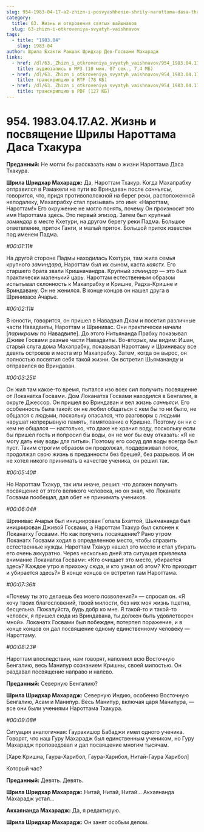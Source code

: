 ```yaml
---
slug: 954-1983-04-17-a2-zhizn-i-posvyashhenie-shrily-narottama-dasa-thakura
category:
  title: 63. Жизнь и откровения святых вайшнавов
  slug: 63-zhizn-i-otkroveniya-svyatyh-vaishnavov
tags:
  - title: "1983.04"
    slug: 1983-04
author: Шрила Бхакти Ракшак Шридхар Дев-Госвами Махарадж
links:
  - href: /dl/63._Zhizn_i_otkroveniya_svyatyh_vaishnavov/954_1983.04.17.A2_SridharMj_Jizn_i_posvyawenie_Shrily_Narottama_Dasa_Thakura.mp3
    title: аудиозапись в MP3 (10 мин. 07 сек., 7,4 МБ)
  - href: /dl/63._Zhizn_i_otkroveniya_svyatyh_vaishnavov/954_1983.04.17.A2_SridharMj_Jizn_i_posvyawenie_Shrily_Narottama_Dasa_Thakura.rtf
    title: транскрипцию в RTF (78 КБ)
  - href: /dl/63._Zhizn_i_otkroveniya_svyatyh_vaishnavov/954_1983.04.17.A2_SridharMj_Jizn_i_posvyawenie_Shrily_Narottama_Dasa_Thakura.pdf
    title: транскрипцию в PDF (127 КБ)
---
```


# 954. 1983.04.17.A2. Жизнь и посвящение Шрилы Нароттама Даса Тхакура

**Преданный:** Не могли бы рассказать нам о жизни Нароттама Даса Тхакура.

**Шрила Шридхар Махарадж:** Да, Нароттам Тхакур. Когда Махапрабху отправился в Рамакели на пути во Вриндаван после *санньясы*, говорится, что, придя противоположной на берег реки, расположенной неподалеку, Махапрабху стал призывать это имя: «Нароттам, Нароттам!» Его окружение не могло понять, почему Он произносит это имя Нароттама здесь. Это первый эпизод. Затем был крупный *заминдар* в месте Кхетури, на другом берегу реки Падма. Большое ответвление, приток Ганги, и малый приток. Большой приток известен под именем Падма.

*#00:01:11#*

На другой стороне Падмы находилась Кхетури, там жила семья крупного *заминдара*, Нароттам был их сыном, каста *каястх*. Его старшего брата звали Кришначандра. Крупный *заминдар* — это был практически маленький царь. Нароттам естественным образом испытывал склонность к Махапрабху и Кришне, Радха-Кришне и Вриндавану. Он не женился. В конце концов он нашел друга в Шринивасе Ачарье.

*#00:02:11#*

В юности, говорится, он пришел в Навадвип Дхам и посетил различные части Навадвипы, Нароттам и Шринивас. Они практически начали [*парикрамы* по Навадвипе]. До этого Нитьянанда Прабху показывал Дживе Госвами разные части Навадвипы. Во-вторых, мы видим: Ишан, старый слуга дома Махапрабху, показывал Нароттаму и Шринивасу все девять островов и места игр Махапрабху. Затем, когда он вырос, он полностью посвятил себя такой жизни. Он встретил Шьямананду и отправился во Вриндаван.

*#00:03:25#*

Он жил там какое-то время, пытался изо всех сил получить посвящение от Локанатха Госвами. Дом Локанатха Госвами находился в Бенгалии, в округе Джессор. Он пришел во Вриндаван и вел жизнь *санньяси*. Его особенность была такой: он не любил общаться с кем бы то ни было, не общался с людьми, поскольку опасался, что разговоры с людьми нарушат непрерывную память, памятование о Кришне. Поэтому он ни с кем не общался — настолько, что даже не хранил воду, поскольку если бы пришел гость и попросил бы воды, он не мог бы ему отказать: «Я не могу дать ему воды для питья». Поэтому его сосуд для воды всегда был пуст. Таким строгим образом он продолжал, поддерживал поток, продолжал свою жизнь в преданности без брешей, без разрывов. И он не хотел никого принимать в качестве ученика, он решил так.

*#00:05:40#*

Но Нароттам Тхакур, так или иначе, решил: что должен получить посвящение от этого великого человека, но он знал, что Локанатх Госвами пообещал, дал обет не принимать учеников.

*#00:06:04#*

Шринивас Ачарья был инициирован Гопала Бхаттой, Шьямананда был инициирован Дживой Госвами, а Нароттам Тхакур был склонен к Локанатху Госвами. Но как получить посвящение? Рано утром Локанатх Госвами ходил в определенное место, чтобы справить естественные нужды. Нароттам Тхакур нашел это место и стал убирать его очень аккуратно. Через несколько дней эта ситуация привлекла внимание Локанатха Госвами: «Кто очищает это место, убирается здесь? Каждое утро я прихожу сюда, и кто узнал об этом? Кто приходит и убирается здесь?» В конце концов он встретил там Нароттама.

*#00:07:36#*

«Почему ты это делаешь без моего позволения?» — спросил он. «Я хочу твоих благословений, твоей милости, без них моя жизнь тщетна, бесцельна. Пожалуйста, будь добр ко мне. Я такой-то и такой-то человек, я пришел сюда из Вриндавана, ты должен быть удовлетворен мной». Локанатх Госвами был побежден, потерпел поражение, и в конце концов он дал посвящение одному единственному человеку — Нароттаму.

*#00:08:23#*

Нароттам впоследствии, нам говорят, наполнил всю Восточную Бенгалию, весь Манипур сознанием Кришны, своей милостью. Он раздавал посвящение направо и налево.

**Преданный:** Северную Бенгалию?

**Шрила Шридхар Махарадж:** Северную Индию, особенно Восточную Бенгалию, Асам и Манипур. Весь Манипур, включая царя Манипура, — все они были учениями Нароттама Тхакура.

*#00:09:08#*

Ситуация аналогичная: Гауракишор Бабаджи имел одного ученика. Говорят, что наш Гуру Махарадж был единственным учеником, но Гуру Махарадж проповедовал и дал посвящение многим тысячам.

[Харе Кришна, Гаура-Харибол, Гаура-Харибол, Нитай-Гаура Харибол]

Который час?

**Преданный:** Девять. Девять.

**Шрила Шридхар Махарадж:** Нитай, Нитай, Нитай… Акхаянанда Махарадж устал…

**Акхаянанда Махарадж:** Да, я редактирую.

**Шрила Шридхар Махарадж:** Он занят особым делом.

